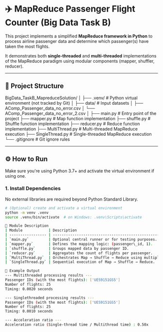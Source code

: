 # ✈️ MapReduce Passenger Flight Counter (Big Data Task B)

This project implements a simplified **MapReduce framework in Python** to process airline passenger data and determine which passenger(s) have taken the most flights.

It demonstrates both **single-threaded** and **multi-threaded** implementations of the MapReduce paradigm using modular components (mapper, shuffler, reducer).

---

## 📁 Project Structure
BigData_TaskB_MapreduceSolution/
│
├── .venv/ # Python virtual environment (not tracked by Git)
│
├── data/ # Input datasets
│ ├── AComp_Passenger_data_no_error.csv
│ └── AComp_Passenger_data_no_error_2.csv
│
├── main.py # Entry point of the project
├── mapper.py # Map function implementation
├── shuffle.py # Shuffle function implementation
├── reducer.py # Reduce function implementation
├── MultiThread.py # Multi-threaded MapReduce execution
├── SingleThread.py # Single-threaded MapReduce execution
└── .gitignore # Git ignore rules


---

## ⚙️ How to Run

Make sure you're using Python 3.7+ and activate the virtual environment if using one.

### 1. Install Dependencies

No external libraries are required beyond Python Standard Library.

```bash
# (Optional) create and activate a virtual environment
python -m venv .venv
source .venv/bin/activate  # on Windows: .venv\Scripts\activate

🧠 Module Description
| Module            | Description                                                 |
| ----------------- | ----------------------------------------------------------- |
| `main.py`         | Optional central runner or for testing purposes.            |
| `mapper.py`       | Defines the mapping logic: (passenger\_id, 1).              |
| `shuffle.py`      | Groups mapped data by passenger ID.                         |
| `reducer.py`      | Aggregates the count of flights per passenger.              |
| `MultiThread.py`  | Orchestrates Map → Shuffle → Reduce using multiple threads. |
| `SingleThread.py` | Sequential execution of Map → Shuffle → Reduce.             |

🧪 Example Output
--- Multithreaded processing results ---
Passenger IDs (with the most flights): ['UES9151GS5']
Number of flights: 25
Timing: 0.0020 seconds

--- Singlethreaded processing results ---
Passenger IDs (with the most flights): ['UES9151GS5']
Number of flights: 25
Timing: 0.0010 seconds

--- Acceleration ratio ---
Acceleration ratio (Single-thread time / Multithread time) : 0.50x
